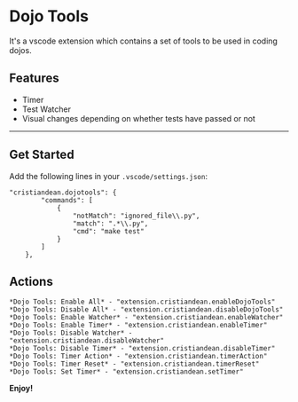 # Dojo Tools

It's a vscode extension which contains a set of tools to be used in coding dojos.

## Features

* Timer
* Test Watcher
* Visual changes depending on whether tests have passed or not

-----------------------------------------------------------------------------------------------------------

## Get Started

Add the following lines in your `.vscode/settings.json`:
```
"cristiandean.dojotools": {
		"commands": [
			{
				"notMatch": "ignored_file\\.py",
				"match": ".*\\.py",
				"cmd": "make test"
			}
		]
	},
```


## Actions
	*Dojo Tools: Enable All* - "extension.cristiandean.enableDojoTools"
	*Dojo Tools: Disable All* - "extension.cristiandean.disableDojoTools"
	*Dojo Tools: Enable Watcher* - "extension.cristiandean.enableWatcher"
	*Dojo Tools: Enable Timer* - "extension.cristiandean.enableTimer"
	*Dojo Tools: Disable Watcher* - "extension.cristiandean.disableWatcher"
	*Dojo Tools: Disable Timer* - "extension.cristiandean.disableTimer"
	*Dojo Tools: Timer Action* - "extension.cristiandean.timerAction"
	*Dojo Tools: Timer Reset* - "extension.cristiandean.timerReset"
	*Dojo Tools: Set Timer* - "extension.cristiandean.setTimer"


**Enjoy!**
